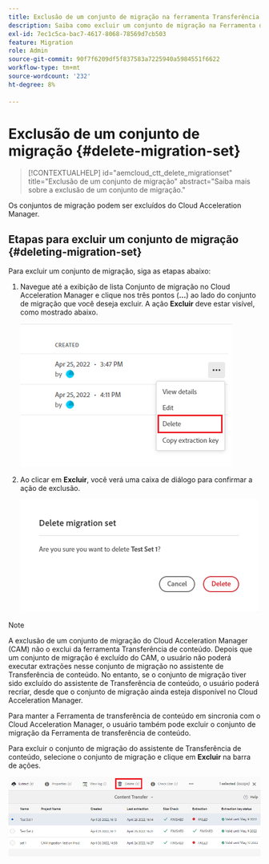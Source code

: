 ```yaml
---
title: Exclusão de um conjunto de migração na ferramenta Transferência de conteúdo
description: Saiba como excluir um conjunto de migração na Ferramenta de transferência de conteúdo.
exl-id: 7ec1c5ca-bac7-4617-8068-78569d7cb503
feature: Migration
role: Admin
source-git-commit: 90f7f6209df5f837583a7225940a5984551f6622
workflow-type: tm+mt
source-wordcount: '232'
ht-degree: 8%

---
```


# Exclusão de um conjunto de migração {#delete-migration-set}

>[!CONTEXTUALHELP]
>id="aemcloud_ctt_delete_migrationset"
>title="Exclusão de um conjunto de migração"
>abstract="Saiba mais sobre a exclusão de um conjunto de migração."

Os conjuntos de migração podem ser excluídos do Cloud Acceleration Manager.

## Etapas para excluir um conjunto de migração {#deleting-migration-set}

Para excluir um conjunto de migração, siga as etapas abaixo:

1. Navegue até a exibição de lista Conjunto de migração no Cloud Acceleration Manager e clique nos três pontos (**...**) ao lado do conjunto de migração que você deseja excluir. A ação **Excluir** deve estar visível, como mostrado abaixo.

   ![imagem](/help/journey-migration/content-transfer-tool/assets-ctt/migration-delete1.png)

1. Ao clicar em **Excluir**, você verá uma caixa de diálogo para confirmar a ação de exclusão.

   ![imagem](/help/journey-migration/content-transfer-tool/assets-ctt/migration-delete2.png)

>[!NOTE]
>
>A exclusão de um conjunto de migração do Cloud Acceleration Manager (CAM) não o exclui da ferramenta Transferência de conteúdo. Depois que um conjunto de migração é excluído do CAM, o usuário não poderá executar extrações nesse conjunto de migração no assistente de Transferência de conteúdo. No entanto, se o conjunto de migração tiver sido excluído do assistente de Transferência de conteúdo, o usuário poderá recriar, desde que o conjunto de migração ainda esteja disponível no Cloud Acceleration Manager.
>
>Para manter a Ferramenta de transferência de conteúdo em sincronia com o Cloud Acceleration Manager, o usuário também pode excluir o conjunto de migração da Ferramenta de transferência de conteúdo.

Para excluir o conjunto de migração do assistente de Transferência de conteúdo, selecione o conjunto de migração e clique em **Excluir** na barra de ações.

![imagem](/help/journey-migration/content-transfer-tool/assets-ctt/cttcam27.png)
